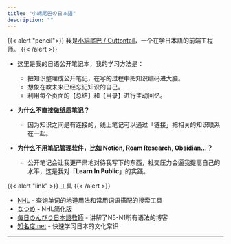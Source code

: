 ```yaml
---
title: "小綿尾巴の日本語"
description: ""
---
```


{{< alert "pencil">}}
我是[小綿尾巴 / Cuttontail](https://cuttontail.blog)，一个在学日本語的前端工程师。 
{{< /alert >}}

- 这里是我的日语公开笔记本，我的学习方法是：
    - 把知识整理成公开笔记，在写的过程中把知识编码进大脑。
    - 想象在教未来已经忘记知识的自己。
    - 利用每个页面的【总结】和【目录】进行主动回忆。

- **为什么不直接做纸质笔记？**
    - 因为知识之间是有连接的，线上笔记可以通过「链接」把相关的知识联系在一起。
- **为什么不用笔记管理软件，比如 Notion, Roam Research, Obsidian...？**
    - 公开笔记会让我更严肃地对待我写下的东西，社交压力会逼我提高自己的水平，这是我对「**Learn In Public**」的实践。

{{< alert "link" >}}
工具
{{< /alert >}}
- [NHL](https://tsukubawebcorpus.jp/search/) - 查询单词的地道用法和常用词语搭配的搜索工具
- [なつめ](https://hinoki-project.org/natsume/) - NHL简化版
- [毎日のんびり日本語教師](https://nihongonosensei.net/?page_id=10246) - 讲解了N5-N1所有语法的博客
- [知名度.net](https://jp.xn--eqro0w6nu.net/) - 快速学习日本的文化常识

---